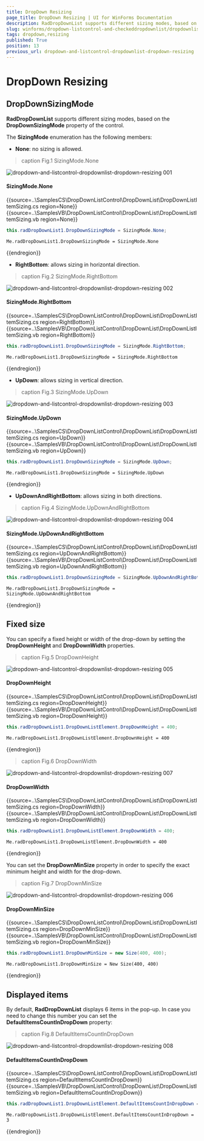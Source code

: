```yaml
---
title: DropDown Resizing
page_title: DropDown Resizing | UI for WinForms Documentation
description: RadDropDownList supports different sizing modes, based on the __DropDownSizingMode__ property of the control.
slug: winforms/dropdown-listcontrol-and-checkeddropdownlist/dropdownlist/dropdown-resizing
tags: dropdown,resizing
published: True
position: 13
previous_url: dropdown-and-listcontrol-dropdownlist-dropdown-resizing
---
```


# DropDown Resizing

 
## DropDownSizingMode

__RadDropDownList__ supports different sizing modes, based on the __DropDownSizingMode__ property of the control.
      

The __SizingMode__ enumeration has the following members:
        

* __None__: no sizing is allowed.
            
>caption Fig.1 SizingMode.None

![dropdown-and-listcontrol-dropdownlist-dropdown-resizing 001](images/dropdown-and-listcontrol-dropdownlist-dropdown-resizing001.png)

#### SizingMode.None 

{{source=..\SamplesCS\DropDownListControl\DropDownList\DropDownListItemSizing.cs region=None}} 
{{source=..\SamplesVB\DropDownListControl\DropDownList\DropDownListItemSizing.vb region=None}} 

````C#
this.radDropDownList1.DropDownSizingMode = SizingMode.None;

````
````VB.NET
Me.radDropDownList1.DropDownSizingMode = SizingMode.None

````

{{endregion}} 
 
* __RightBottom__: allows sizing in horizontal direction.
            
>caption Fig.2 SizingMode.RightBottom

![dropdown-and-listcontrol-dropdownlist-dropdown-resizing 002](images/dropdown-and-listcontrol-dropdownlist-dropdown-resizing002.png)

#### SizingMode.RightBottom 

{{source=..\SamplesCS\DropDownListControl\DropDownList\DropDownListItemSizing.cs region=RightBottom}} 
{{source=..\SamplesVB\DropDownListControl\DropDownList\DropDownListItemSizing.vb region=RightBottom}} 

````C#
this.radDropDownList1.DropDownSizingMode = SizingMode.RightBottom;

````
````VB.NET
Me.radDropDownList1.DropDownSizingMode = SizingMode.RightBottom

````

{{endregion}} 
 

* __UpDown__: allows sizing in vertical direction.
            
>caption Fig.3 SizingMode.UpDown

![dropdown-and-listcontrol-dropdownlist-dropdown-resizing 003](images/dropdown-and-listcontrol-dropdownlist-dropdown-resizing003.png)

#### SizingMode.UpDown 

{{source=..\SamplesCS\DropDownListControl\DropDownList\DropDownListItemSizing.cs region=UpDown}} 
{{source=..\SamplesVB\DropDownListControl\DropDownList\DropDownListItemSizing.vb region=UpDown}} 

````C#
this.radDropDownList1.DropDownSizingMode = SizingMode.UpDown;

````
````VB.NET
Me.radDropDownList1.DropDownSizingMode = SizingMode.UpDown

````

{{endregion}} 
 

* __UpDownAndRightBottom__: allows sizing in both directions.
            
>caption Fig.4 SizingMode.UpDownAndRightBottom

![dropdown-and-listcontrol-dropdownlist-dropdown-resizing 004](images/dropdown-and-listcontrol-dropdownlist-dropdown-resizing004.png)

#### SizingMode.UpDownAndRightBottom 

{{source=..\SamplesCS\DropDownListControl\DropDownList\DropDownListItemSizing.cs region=UpDownAndRightBottom}} 
{{source=..\SamplesVB\DropDownListControl\DropDownList\DropDownListItemSizing.vb region=UpDownAndRightBottom}} 

````C#
this.radDropDownList1.DropDownSizingMode = SizingMode.UpDownAndRightBottom;

````
````VB.NET
Me.radDropDownList1.DropDownSizingMode = SizingMode.UpDownAndRightBottom

````

{{endregion}} 
 

## Fixed size

You can specify a fixed height or width of the drop-down by setting the __DropDownHeight__ and __DropDownWidth__ properties.
        
>caption Fig.5 DropDownHeight

![dropdown-and-listcontrol-dropdownlist-dropdown-resizing 005](images/dropdown-and-listcontrol-dropdownlist-dropdown-resizing005.png)

#### DropDownHeight 

{{source=..\SamplesCS\DropDownListControl\DropDownList\DropDownListItemSizing.cs region=DropDownHeight}} 
{{source=..\SamplesVB\DropDownListControl\DropDownList\DropDownListItemSizing.vb region=DropDownHeight}} 

````C#
this.radDropDownList1.DropDownListElement.DropDownHeight = 400;

````
````VB.NET
Me.radDropDownList1.DropDownListElement.DropDownHeight = 400

````

{{endregion}} 
 
>caption Fig.6 DropDownWidth

![dropdown-and-listcontrol-dropdownlist-dropdown-resizing 007](images/dropdown-and-listcontrol-dropdownlist-dropdown-resizing007.png)

#### DropDownWidth 

{{source=..\SamplesCS\DropDownListControl\DropDownList\DropDownListItemSizing.cs region=DropDownWidth}} 
{{source=..\SamplesVB\DropDownListControl\DropDownList\DropDownListItemSizing.vb region=DropDownWidth}} 

````C#
this.radDropDownList1.DropDownListElement.DropDownWidth = 400;

````
````VB.NET
Me.radDropDownList1.DropDownListElement.DropDownWidth = 400

````

{{endregion}} 
 

You can set the __DropDownMinSize__ property in order to specify the exact minimum height and width for the drop-down.
        
>caption Fig.7 DropDownMinSize

![dropdown-and-listcontrol-dropdownlist-dropdown-resizing 006](images/dropdown-and-listcontrol-dropdownlist-dropdown-resizing006.png)

#### DropDownMinSize 

{{source=..\SamplesCS\DropDownListControl\DropDownList\DropDownListItemSizing.cs region=DropDownMinSize}} 
{{source=..\SamplesVB\DropDownListControl\DropDownList\DropDownListItemSizing.vb region=DropDownMinSize}} 

````C#
this.radDropDownList1.DropDownMinSize = new Size(400, 400);

````
````VB.NET
Me.radDropDownList1.DropDownMinSize = New Size(400, 400)

````

{{endregion}} 


## Displayed items

By default, __RadDropDownList__ displays 6 items in the pop-up. In case you need to change this number you can set the __DefaultItemsCountInDropDown__ property:
      
>caption Fig.8 DefaultItemsCountInDropDown

![dropdown-and-listcontrol-dropdownlist-dropdown-resizing 008](images/dropdown-and-listcontrol-dropdownlist-dropdown-resizing008.png)

#### DefaultItemsCountInDropDown 

{{source=..\SamplesCS\DropDownListControl\DropDownList\DropDownListItemSizing.cs region=DefaultItemsCountInDropDown}} 
{{source=..\SamplesVB\DropDownListControl\DropDownList\DropDownListItemSizing.vb region=DefaultItemsCountInDropDown}} 

````C#
this.radDropDownList1.DropDownListElement.DefaultItemsCountInDropDown = 3;

````
````VB.NET
Me.radDropDownList1.DropDownListElement.DefaultItemsCountInDropDown = 3

````

{{endregion}} 




